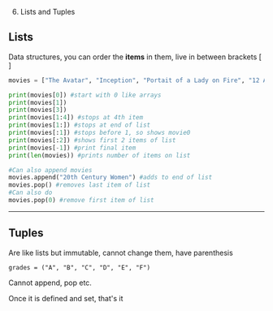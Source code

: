 6. Lists and Tuples

## Lists
Data structures, you can order the **items** in them, live in between brackets [ ]

```python
movies = ["The Avatar", "Inception", "Portait of a Lady on Fire", "12 Angry men"]

print(movies[0]) #start with 0 like arrays
print(movies[1])
print(movies[3])
print(movies[1:4]) #stops at 4th item
print(movies[1:]) #stops at end of list
print(movies[:1]) #stops before 1, so shows movie0
print(movies[:2]) #shows first 2 items of list
print(movies[-1]) #print final item
print(len(movies)) #prints number of items on list

#Can also append movies
movies.append("20th Century Women") #adds to end of list
movies.pop() #removes last item of list
#Can also do
movies.pop(0) #remove first item of list
```
***
## Tuples

Are like lists but immutable, cannot change them, have parenthesis
```
grades = ("A", "B", "C", "D", "E", "F")
```
Cannot append, pop etc.

Once it is defined and set, that's it




